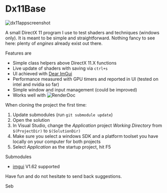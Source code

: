 # Dx11Base

![dx11appscreenshot](https://github.com/sebh/Dx11Base/blob/master/DX11Application.png)

A small DirectX 11 program I use to test shaders and techniques (windows only). It is meant to be simple and straightforward. Nothing fancy to see here: plenty of _engines_ already exist out there.

Features are
* Simple class helpers above DirectX 11.X functions
* Live update of shaders with saving via `ctrl+s`
* UI achieved with [Dear ImGui](https://github.com/ocornut/imgui)
* Performance measured with GPU timers and reported in UI (tested on intel and nvidia so far)
* Simple window and input management (could be improved)
* Works well with ![RenderDoc](https://renderdoc.org/)

When cloning the project the first time:
1. Update submodules (run `git submodule update`)
1. Open the solution 
2. In Visual Studio, change the _Application_ project _Working Directory_ from `$(ProjectDir)` to `$(SolutionDir)`
3. Make sure you select a windows SDK and a platform toolset you have locally on your computer for both projects
4. Select _Application_ as the startup project, hit F5

Submodules
* [imgui](https://github.com/ocornut/imgui) V1.62 supported

Have fun and do not hesitate to send back suggestions.

Seb
